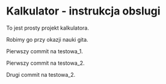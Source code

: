 # Kalkulator - instrukcja obslugi

To jest prosty projekt kalkulatora.

Robimy go przy okazji nauki gita. 

Pierwszy commit na testowa_1.

Pierwszy commit na testowa_2.

Drugi commit na testowa_2.